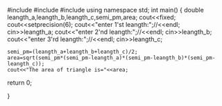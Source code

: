 #include<iostream>
#include<iomanip>
#include<cmath>
using namespace std;
int main()
{
    double leangth_a,leangth_b,leangth_c,semi_pm,area;
    cout<<fixed;
    cout<<setprecision(6);
    cout<<"enter 1'st leangth:";//<<endl;
    cin>>leangth_a;
    cout<<"enter 2'nd leangth:";//<<endl;
    cin>>leangth_b;
    cout<<"enter 3'rd leangth:";//<<endl;
    cin>>leangth_c;

    semi_pm=(leangth_a+leangth_b+leangth_c)/2;
    area=sqrt(semi_pm*(semi_pm-leangth_a)*(semi_pm-leangth_b)*(semi_pm-leangth_c));
    cout<<"The area of triangle is="<<area;





return 0;







}
